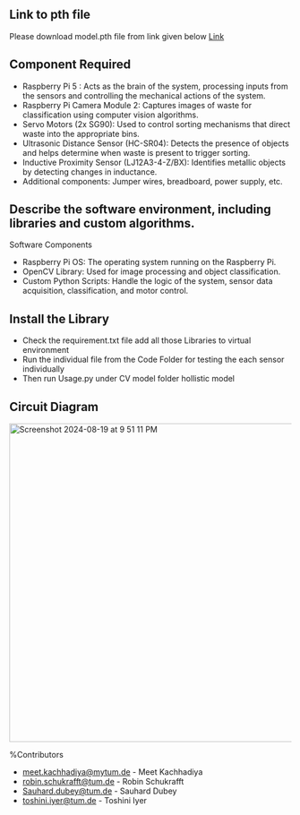 ## Link to pth file
  Please download model.pth file from link given below
  [Link](https://syncandshare.lrz.de/getlink/fiGD6nginDhaaMAVCe1fX4/)


## Component Required
- Raspberry Pi 5 : Acts as the brain of the system, processing inputs from the sensors and controlling the mechanical actions of the system.
- Raspberry Pi Camera Module 2: Captures images of waste for classification using computer vision algorithms.
- Servo Motors (2x SG90): Used to control sorting mechanisms that direct waste into the appropriate bins.
- Ultrasonic Distance Sensor (HC-SR04): Detects the presence of objects and helps determine when waste is present to trigger sorting.
- Inductive Proximity Sensor (LJ12A3-4-Z/BX): Identifies metallic objects by detecting changes in inductance.
- Additional components: Jumper wires, breadboard, power supply, etc.

## Describe the software environment, including libraries and custom algorithms.
  Software Components
- Raspberry Pi OS: The operating system running on the Raspberry Pi.
- OpenCV Library: Used for image processing and object classification.
- Custom Python Scripts: Handle the logic of the system, sensor data acquisition, classification, and motor control.

## Install the Library
- Check the requirement.txt file add all those Libraries to virtual environment
- Run the individual file from the Code Folder for testing the each sensor individually
- Then run Usage.py under CV model folder hollistic model

## Circuit Diagram

<img width="569" alt="Screenshot 2024-08-19 at 9 51 11 PM" src="https://github.com/user-attachments/assets/adc1b11b-f134-4a21-a2f7-f1a83017787e">

%Contributors
- meet.kachhadiya@mytum.de - Meet Kachhadiya
- robin.schukrafft@tum.de - Robin Schukrafft
- Sauhard.dubey@tum.de - Sauhard Dubey
- toshini.iyer@tum.de - Toshini Iyer
